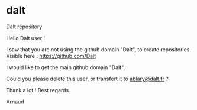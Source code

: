 # dalt
Dalt repository

Hello Dalt user !

I saw that you are not using the github domain "Dalt", to create repositories.
Visible here : https://github.com/Dalt

I would like to get the main github domain "Dalt".

Could you please delete this user, or transfert it to ablary@dalt.fr ?

Thank a lot !
Best regards.

Arnaud
